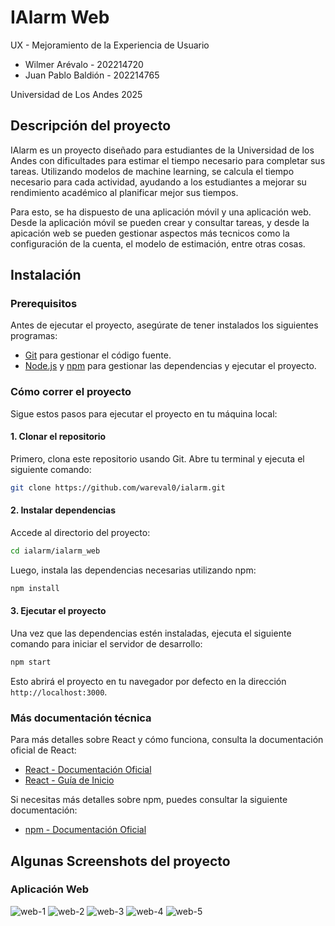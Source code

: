 # IAlarm Web
UX - Mejoramiento de la Experiencia de Usuario

- Wilmer Arévalo - 202214720
- Juan Pablo Baldión - 202214765


Universidad de Los Andes
2025

## Descripción del proyecto
IAlarm es un proyecto diseñado para estudiantes de la Universidad de los Andes con dificultades para estimar el tiempo necesario para completar sus tareas. Utilizando modelos de machine learning, se calcula el tiempo necesario para cada actividad, ayudando a los estudiantes a mejorar su rendimiento académico al planificar mejor sus tiempos.

Para esto, se ha dispuesto de una aplicación móvil y una aplicación web. Desde la aplicación móvil se pueden crear y consultar tareas, y desde la apicación web se pueden gestionar aspectos más tecnicos como la configuración de la cuenta, el modelo de estimación, entre otras cosas.

## Instalación
### Prerequisitos

Antes de ejecutar el proyecto, asegúrate de tener instalados los siguientes programas:

- [Git](https://git-scm.com/) para gestionar el código fuente.
- [Node.js](https://nodejs.org/) y [npm](https://www.npmjs.com/) para gestionar las dependencias y ejecutar el proyecto.

### Cómo correr el proyecto

Sigue estos pasos para ejecutar el proyecto en tu máquina local:

#### 1. Clonar el repositorio

Primero, clona este repositorio usando Git. Abre tu terminal y ejecuta el siguiente comando:

```bash
git clone https://github.com/wareval0/ialarm.git
```

#### 2. Instalar dependencias

Accede al directorio del proyecto:

```bash
cd ialarm/ialarm_web
```

Luego, instala las dependencias necesarias utilizando npm:

```bash
npm install
```

#### 3. Ejecutar el proyecto

Una vez que las dependencias estén instaladas, ejecuta el siguiente comando para iniciar el servidor de desarrollo:

```bash
npm start
```

Esto abrirá el proyecto en tu navegador por defecto en la dirección `http://localhost:3000`.

### Más documentación técnica

Para más detalles sobre React y cómo funciona, consulta la documentación oficial de React:

- [React - Documentación Oficial](https://reactjs.org/docs/getting-started.html)
- [React - Guía de Inicio](https://reactjs.org/tutorial/tutorial.html)

Si necesitas más detalles sobre npm, puedes consultar la siguiente documentación:

- [npm - Documentación Oficial](https://docs.npmjs.com/)

## Algunas Screenshots del proyecto
### Aplicación Web
![web-1](https://github.com/user-attachments/assets/1f488a5f-27d1-4c04-bdc1-73ebb419a8a3)
![web-2](https://github.com/user-attachments/assets/343fb62f-400a-4aea-b966-29852347186f)
![web-3](https://github.com/user-attachments/assets/0ffa8a50-fae4-4173-be99-71d8a1abeffd)
![web-4](https://github.com/user-attachments/assets/87b38032-19b7-4289-88a0-14e1c1be1bd6)
![web-5](https://github.com/user-attachments/assets/b5b3a891-376d-45e7-aa2c-c94a62021719)